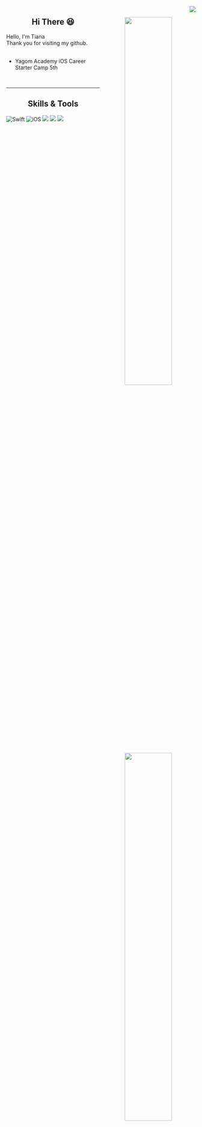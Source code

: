 <img src="https://komarev.com/ghpvc/?username=malrang-malrang&amp;&amp;style=flat-square" align="right">
<div align="center">

<img align="right" width="50%" src="https://github-readme-stats.vercel.app/api?username=Kim-TaeHyun-A&show_icons=true&theme=dracula&hide="/>
  
## Hi There 😆


<div align="left">
Hello, I'm Tiana <br>
Thank you for visiting my github. <br>
   <br>
  
- Yagom Academy iOS Career Starter Camp 5th
 <br>
 
</div>
 
---

<img align="right" width="50%" src="https://github-readme-stats.vercel.app/api/top-langs/?username=Kim-TaeHyun-A&theme=dracula&exclude_repo=Computer-Science-Engineering&layout=compact&langs_count=10"/></a>
 
## Skills & Tools
<div align="left">

![Swift](https://img.shields.io/badge/Swift-FA7343?style=flat-square&logo=Swift&logoColor=white) 
![iOS](https://img.shields.io/badge/iOS-222222?style=flat-square&logo=Apple&logoColor=white) 
<img src="https://img.shields.io/badge/XCode-147EFB?style=flat-square&logo=xcode&logoColor=white"/>
  <img src="https://img.shields.io/badge/GitHub-181717?style=flat-square&logo=github&logoColor=white"/> 
  <img src="https://img.shields.io/badge/Git-F05032?style=flat-square&logo=Git&logoColor=white"/>

  


 
 <br>
 
</div>





